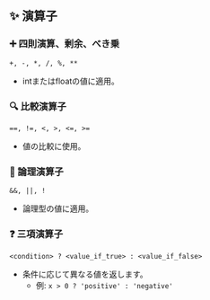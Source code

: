 ## ✨ 演算子

### ➕ 四則演算、剰余、べき乗
`+, -, *, /, %, **`
- intまたはfloatの値に適用。

### 🔍 比較演算子
`==, !=, <, >, <=, >=`
- 値の比較に使用。

### 🔗 論理演算子
`&&, ||, !`
- 論理型の値に適用。

### ❓ 三項演算子
`<condition> ? <value_if_true> : <value_if_false>`
- 条件に応じて異なる値を返します。
  - 例: `x > 0 ? 'positive' : 'negative'`
